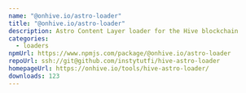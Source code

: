 ```yaml
---
name: "@onhive.io/astro-loader"
title: "@onhive.io/astro-loader"
description: Astro Content Layer loader for the Hive blockchain
categories:
  - loaders
npmUrl: https://www.npmjs.com/package/@onhive.io/astro-loader
repoUrl: ssh://git@github.com/instytutfi/hive-astro-loader
homepageUrl: https://onhive.io/tools/hive-astro-loader/
downloads: 123
---
```

